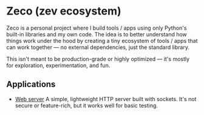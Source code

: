 # Zeco (zev ecosystem)

Zeco is a personal project where I build tools / apps using only Python's built-in libraries and my own code. The idea is to better understand how things work under the hood by creating a tiny ecosystem of tools / apps that can work together — no external dependencies, just the standard library.

This isn't meant to be production-grade or highly optimized — it's mostly for exploration, experimentation, and fun.

## Applications
 - [Web server](https://www.github.com/Zeviraty/zws) A simple, lightweight HTTP server built with sockets. It's not secure or feature-rich, but it works well for basic testing.
